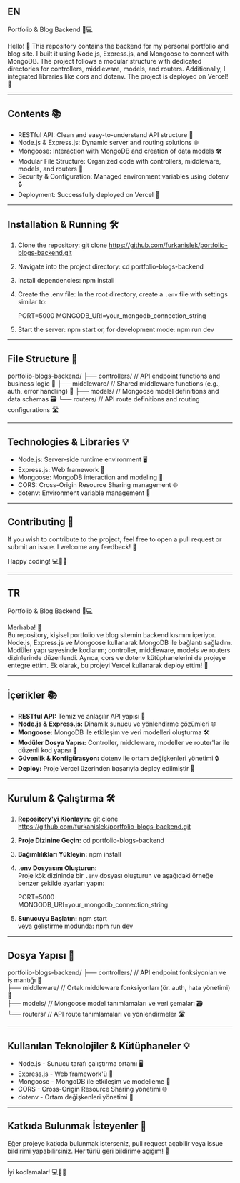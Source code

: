 EN
------------------------------------------
Portfolio & Blog Backend 🚀💻

Hello! 👋
This repository contains the backend for my personal portfolio and blog site. I built it using Node.js, Express.js, and Mongoose to connect with MongoDB. The project follows a modular structure with dedicated directories for controllers, middleware, models, and routers. Additionally, I integrated libraries like cors and dotenv. The project is deployed on Vercel! 🎉

------------------------------------------
Contents 📚
------------------------------------------
- RESTful API: Clean and easy-to-understand API structure 🤝
- Node.js & Express.js: Dynamic server and routing solutions 🌐
- Mongoose: Interaction with MongoDB and creation of data models 🛠️
- Modular File Structure: Organized code with controllers, middleware, models, and routers 📁
- Security & Configuration: Managed environment variables using dotenv 🔒
- Deployment: Successfully deployed on Vercel 🚀

------------------------------------------
Installation & Running 🛠️
------------------------------------------
1. Clone the repository:
   git clone https://github.com/furkanislek/portfolio-blogs-backend.git

2. Navigate into the project directory:
   cd portfolio-blogs-backend

3. Install dependencies:
   npm install

4. Create the .env file:
   In the root directory, create a `.env` file with settings similar to:
   
   PORT=5000
   MONGODB_URI=your_mongodb_connection_string

5. Start the server:
   npm start
   or, for development mode:
   npm run dev

------------------------------------------
File Structure 📂
------------------------------------------
portfolio-blogs-backend/
├── controllers/      // API endpoint functions and business logic 📜
├── middleware/       // Shared middleware functions (e.g., auth, error handling) 🔄
├── models/           // Mongoose model definitions and data schemas 🗃️
└── routers/          // API route definitions and routing configurations 🛣️

------------------------------------------
Technologies & Libraries 💡
------------------------------------------
- Node.js: Server-side runtime environment 🖥️
- Express.js: Web framework 🚀
- Mongoose: MongoDB interaction and modeling 🔗
- CORS: Cross-Origin Resource Sharing management 🌐
- dotenv: Environment variable management 🌱

------------------------------------------
Contributing 🤝
------------------------------------------
If you wish to contribute to the project, feel free to open a pull request or submit an issue. I welcome any feedback! 🎉

Happy coding! 💻🚀✨


------------------------------------------
TR
------------------------------------------
Portfolio & Blog Backend 🚀💻

Merhaba! 👋  
Bu repository, kişisel portfolio ve blog sitemin backend kısmını içeriyor. Node.js, Express.js ve Mongoose kullanarak MongoDB ile bağlantı sağladım. Modüler yapı sayesinde kodlarım; controller, middleware, models ve routers dizinlerinde düzenlendi. Ayrıca, cors ve dotenv kütüphanelerini de projeye entegre ettim. Ek olarak, bu projeyi Vercel kullanarak deploy ettim! 🎉

------------------------------------------
İçerikler 📚
------------------------------------------
- **RESTful API:** Temiz ve anlaşılır API yapısı 🤝  
- **Node.js & Express.js:** Dinamik sunucu ve yönlendirme çözümleri 🌐  
- **Mongoose:** MongoDB ile etkileşim ve veri modelleri oluşturma 🛠️  
- **Modüler Dosya Yapısı:** Controller, middleware, modeller ve router'lar ile düzenli kod yapısı 📁  
- **Güvenlik & Konfigürasyon:** dotenv ile ortam değişkenleri yönetimi 🔒  
- **Deploy:** Proje Vercel üzerinden başarıyla deploy edilmiştir 🚀

------------------------------------------
Kurulum & Çalıştırma 🛠️
------------------------------------------
1. **Repository'yi Klonlayın:**
   git clone https://github.com/furkanislek/portfolio-blogs-backend.git

2. **Proje Dizinine Geçin:**
   cd portfolio-blogs-backend

3. **Bağımlılıkları Yükleyin:**
   npm install

4. **.env Dosyasını Oluşturun:**  
   Proje kök dizininde bir `.env` dosyası oluşturun ve aşağıdaki örneğe benzer şekilde ayarları yapın:
   
   PORT=5000  
   MONGODB_URI=your_mongodb_connection_string

5. **Sunucuyu Başlatın:**
   npm start  
   veya geliştirme modunda:
   npm run dev

------------------------------------------
Dosya Yapısı 📂
------------------------------------------
portfolio-blogs-backend/
├── controllers/      // API endpoint fonksiyonları ve iş mantığı 📜  
├── middleware/       // Ortak middleware fonksiyonları (ör. auth, hata yönetimi) 🔄  
├── models/           // Mongoose model tanımlamaları ve veri şemaları 🗃️  
└── routers/          // API route tanımlamaları ve yönlendirmeler 🛣️

------------------------------------------
Kullanılan Teknolojiler & Kütüphaneler 💡
------------------------------------------
- Node.js - Sunucu tarafı çalıştırma ortamı 🖥️  
- Express.js - Web framework'ü 🚀  
- Mongoose - MongoDB ile etkileşim ve modelleme 🔗  
- CORS - Cross-Origin Resource Sharing yönetimi 🌐  
- dotenv - Ortam değişkenleri yönetimi 🌱

------------------------------------------
Katkıda Bulunmak İsteyenler 🤝
------------------------------------------
Eğer projeye katkıda bulunmak isterseniz, pull request açabilir veya issue bildirimi yapabilirsiniz. Her türlü geri bildirime açığım! 🎉



------------------------------------------
İyi kodlamalar! 💻🚀✨
